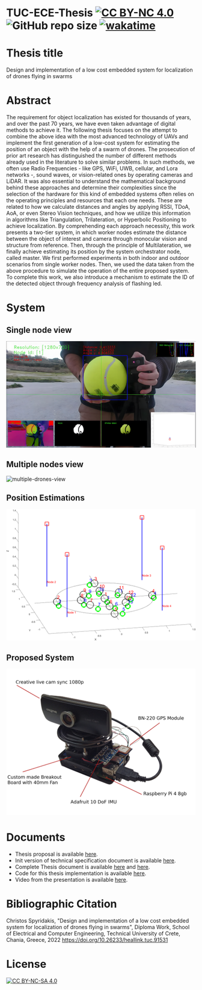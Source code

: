 # TUC-ECE-Thesis [![CC BY-NC 4.0][cc-by-nc-shield]][cc-by-nc] ![GitHub repo size](https://img.shields.io/github/repo-size/CSpyridakis/TUC-ECE-Thesis) [![wakatime](https://wakatime.com/badge/user/1d822293-dbdb-48db-9b57-0fc9df520d2c/project/1d62f158-1b82-4fa4-8a62-7bbf2c6b27d1.svg)](https://wakatime.com/badge/user/1d822293-dbdb-48db-9b57-0fc9df520d2c/project/1d62f158-1b82-4fa4-8a62-7bbf2c6b27d1)

# Thesis title
Design and implementation of a low cost embedded system for localization of drones flying in swarms

# Abstract
The requirement for object localization has existed for thousands of years, and over the past 70 years, we have even taken advantage of digital methods to achieve it.
The following thesis focuses on the attempt to combine the above idea with the most advanced technology of UAVs and implement the first generation of a low-cost system for estimating the position of an object with the help of a swarm of drones.
The prosecution of prior art research has distinguished the number of different methods already used in the literature to solve similar problems.
In such methods, we often use Radio Frequencies - like GPS, WiFi, UWB, cellular, and Lora networks -, sound waves, or vision-related ones by operating cameras and LiDAR.
It was also essential to understand the mathematical background behind these approaches and determine their complexities since the selection of the hardware for this kind of embedded systems often relies on the operating principles and resources that each one needs.
These are related to how we calculate distances and angles by applying RSSI, TDoA, AoA, or even Stereo Vision techniques, and how we utilize this information in algorithms like Triangulation, Trilateration, or Hyperbolic Positioning to achieve localization.
By comprehending each approach necessity, this work presents a two-tier system, in which worker nodes estimate the distance between the object of interest and camera through monocular vision and structure from reference. Then, through the principle of Multilateration, we finally achieve estimating its position by the system orchestrator node, called master.
We first performed experiments in both indoor and outdoor scenarios from single worker nodes. Then, we used the data taken from the above procedure to simulate the operation of the entire proposed system. To complete this work, we also introduce a mechanism to estimate the ID of the detected object through frequency analysis of flashing led.

# System
## Single node view
![single-drone-view](Images/Experiments-Results/node-view.png)
## Multiple nodes view
![multiple-drones-view](Images/Experiments-Results/multiple-nodes/combined/myimage.gif)
## Position Estimations
![position-estimations](Images/Experiments-Results/nodes-pos-with-est-angle.png)
## Proposed System
![proposed-system](Images/Design-Implementation/thesis-system.jpg)


# Documents
* Thesis proposal is available [here](doc/Thesis%20Proposal%20-%20Design%20and%20Implementation%20of%20a%20Low%20Cost%20Embedded%20System%20for%20Localization%20of%20Drones%20Flying%20in%20Swarms.pdf).
* Init version of technical specification document is available [here](doc/drone-mocap-technical-specs.pdf).
* Complete Thesis document is available [here](https://doi.org/10.26233/heallink.tuc.91531) and [here](doc/Design%20and%20Implementation%20of%20a%20Low%20Cost%20Embedded%20System%20for%20Localization%20of%20Drones%20Flying%20in%20Swarms.pdf).
* Code for this thesis implementation is available [here](https://github.com/CSpyridakis/ros_drone_swarm_mocap).
* Video from the presentation is available [here](https://youtu.be/7qfMd4-FWC4).

# Bibliographic Citation
Christos Spyridakis, "Design and implementation of a low cost embedded system for localization of drones flying in swarms", Diploma Work, School of Electrical and Computer Engineering, Technical University of Crete, Chania, Greece, 2022 https://doi.org/10.26233/heallink.tuc.91531


# License
[![CC BY-NC-SA 4.0][cc-by-nc-image]][cc-by-nc]

[cc-by-nc]: http://creativecommons.org/licenses/by-nc/4.0/
[cc-by-nc-image]: https://licensebuttons.net/l/by-nc/4.0/88x31.png
[cc-by-nc-shield]: https://img.shields.io/badge/License-CC%20BY--NC%204.0-lightgrey.svg
